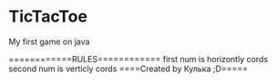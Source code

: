 # TicTacToe
My first game on java

============RULES============
first num is horizontly cords
second num is verticly cords
====Created by Кулька ;D=====
